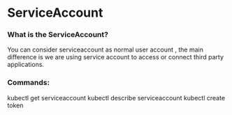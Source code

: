 # ServiceAccount 

<h3> <b> What is the ServiceAccount?</b></h3>

You can consider serviceaccount as normal user account , the main difference is we are using service account to access or connect third party applications.

<h3><b>Commands:</b></h3>

   kubectl get serviceaccount
   kubectl describe serviceaccount <serviceaccount-name>
   kubectl create token <serviceaccount-name>
   

